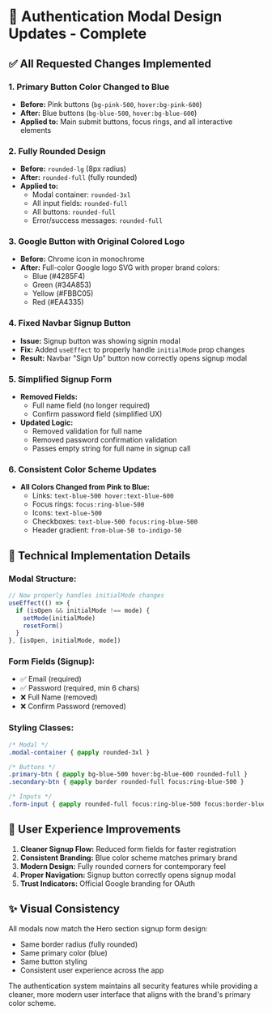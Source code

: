 # 🎨 Authentication Modal Design Updates - Complete

## ✅ All Requested Changes Implemented

### 1. **Primary Button Color Changed to Blue**
- **Before:** Pink buttons (`bg-pink-500`, `hover:bg-pink-600`)
- **After:** Blue buttons (`bg-blue-500`, `hover:bg-blue-600`)
- **Applied to:** Main submit buttons, focus rings, and all interactive elements

### 2. **Fully Rounded Design**
- **Before:** `rounded-lg` (8px radius)
- **After:** `rounded-full` (fully rounded)
- **Applied to:**
  - Modal container: `rounded-3xl`
  - All input fields: `rounded-full`
  - All buttons: `rounded-full`
  - Error/success messages: `rounded-full`

### 3. **Google Button with Original Colored Logo**
- **Before:** Chrome icon in monochrome
- **After:** Full-color Google logo SVG with proper brand colors:
  - Blue (#4285F4)
  - Green (#34A853) 
  - Yellow (#FBBC05)
  - Red (#EA4335)

### 4. **Fixed Navbar Signup Button**
- **Issue:** Signup button was showing signin modal
- **Fix:** Added `useEffect` to properly handle `initialMode` prop changes
- **Result:** Navbar "Sign Up" button now correctly opens signup modal

### 5. **Simplified Signup Form**
- **Removed Fields:**
  - Full name field (no longer required)
  - Confirm password field (simplified UX)
- **Updated Logic:**
  - Removed validation for full name
  - Removed password confirmation validation
  - Passes empty string for full name in signup call

### 6. **Consistent Color Scheme Updates**
- **All Colors Changed from Pink to Blue:**
  - Links: `text-blue-500 hover:text-blue-600`
  - Focus rings: `focus:ring-blue-500`
  - Icons: `text-blue-500`
  - Checkboxes: `text-blue-500 focus:ring-blue-500`
  - Header gradient: `from-blue-50 to-indigo-50`

## 🔧 Technical Implementation Details

### Modal Structure:
```typescript
// Now properly handles initialMode changes
useEffect(() => {
  if (isOpen && initialMode !== mode) {
    setMode(initialMode)
    resetForm()
  }
}, [isOpen, initialMode, mode])
```

### Form Fields (Signup):
- ✅ Email (required)
- ✅ Password (required, min 6 chars)
- ❌ Full Name (removed)
- ❌ Confirm Password (removed)

### Styling Classes:
```css
/* Modal */
.modal-container { @apply rounded-3xl }

/* Buttons */
.primary-btn { @apply bg-blue-500 hover:bg-blue-600 rounded-full }
.secondary-btn { @apply border rounded-full focus:ring-blue-500 }

/* Inputs */
.form-input { @apply rounded-full focus:ring-blue-500 focus:border-blue-500 }
```

## 🎯 User Experience Improvements

1. **Cleaner Signup Flow:** Reduced form fields for faster registration
2. **Consistent Branding:** Blue color scheme matches primary brand
3. **Modern Design:** Fully rounded corners for contemporary feel
4. **Proper Navigation:** Signup button correctly opens signup modal
5. **Trust Indicators:** Official Google branding for OAuth

## ✨ Visual Consistency

All modals now match the Hero section signup form design:
- Same border radius (fully rounded)
- Same primary color (blue)
- Same button styling
- Consistent user experience across the app

The authentication system maintains all security features while providing a cleaner, more modern user interface that aligns with the brand's primary color scheme.